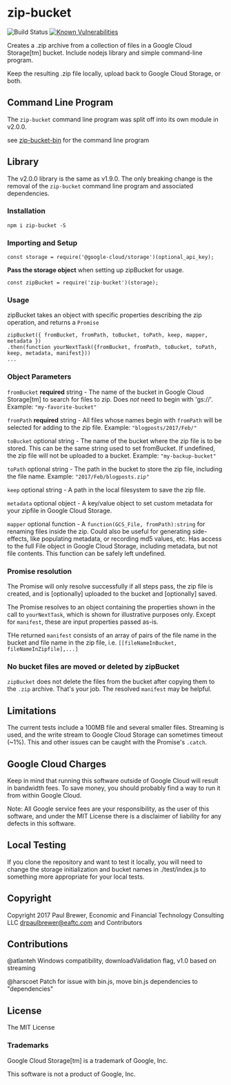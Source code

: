 # zip-bucket

![Build Status](https://github.com/DrPaulBrewer/zip-bucket/actions/workflows/node.js.yml/badge.svg)
[![Known Vulnerabilities](https://snyk.io/test/github/DrPaulBrewer/zip-bucket/badge.svg)](https://snyk.io/test/github/DrPaulBrewer/zip-bucket)

Creates a .zip archive from a collection of files in a Google Cloud Storage[tm] bucket.  Include nodejs library and simple command-line program.

Keep the resulting .zip file locally, upload back to Google Cloud Storage, or both.

## Command Line Program

The `zip-bucket` command line program was split off
into its own module in v2.0.0.  

see [zip-bucket-bin](https://npmjs.com/zip-bucket-bin) for the command line program

## Library

The v2.0.0 library is the same as v1.9.0.  The only breaking change
is the removal of the  `zip-bucket` command line program and associated dependencies.

### Installation

    npm i zip-bucket -S

### Importing and Setup

    const storage = require('@google-cloud/storage')(optional_api_key);

**Pass the storage object** when setting up zipBucket for usage.

    const zipBucket = require('zip-bucket')(storage);

### Usage

zipBucket takes an object with specific properties describing the zip operation, and returns a `Promise`

    zipBucket({ fromBucket, fromPath, toBucket, toPath, keep, mapper, metadata })
    .then(function yourNextTask({fromBucket, fromPath, toBucket, toPath, keep, metadata, manifest}))
    ...

### Object Parameters

`fromBucket` **required** string - The name of the bucket in Google Cloud Storage[tm] to search for files to zip.  Does *not* need to begin with 'gs://'.  Example:  `"my-favorite-bucket"`

`fromPath` **required** string - All files whose names begin with `fromPath` will be selected for adding to the zip file.
Example: `"blogposts/2017/Feb/"`

`toBucket` optional string - The name of the bucket where the zip file is to be stored.  This can be the same string used to set fromBucket.  If undefined, the zip file will not be uploaded to a bucket.  Example: `"my-backup-bucket"`

`toPath` optional string - The path in the bucket to store the zip file, including the file name. Example: `"2017/Feb/blogposts.zip"`

`keep` optional string - A path in the local filesystem to save the zip file.

`metadata` optional object - A key/value object to set custom metadata for your zipfile in Google Cloud Storage.

`mapper` optional function - A `function(GCS_File, fromPath):string` for renaming files inside the zip.  Could also be useful for generating side-effects, like populating metadata, or recording md5 values, etc. Has access to the full File object
in Google Cloud Storage, including metadata, but not file contents. This function can be safely left undefined.

### Promise resolution

The Promise will only resolve successfully if all steps pass, the zip file is created, and is [optionally] uploaded
to the bucket and [optionally] saved.  

The Promise resolves to an object containing the properties shown in the call to `yourNextTask`, which is shown for illustrative purposes only.  Except for `manifest`, these are input properties passed as-is.

THe returned `manifest` consists of an array of pairs of the file name in the bucket and file name in the zip file, i.e. `[[fileNameInBucket, fileNameInZipfile],...]`

### No bucket files are moved or deleted by zipBucket

`zipBucket` does not delete the files from the bucket after copying them to the `.zip` archive. That's your job. The resolved `manifest` may be helpful.

## Limitations

The current tests include a 100MB file and several smaller files. Streaming is used, and the write stream to 
Google Cloud Storage can sometimes timeout (~1%). This and other issues can be caught with the Promise's `.catch`.

## Google Cloud Charges

Keep in mind that running this software outside of Google Cloud will result in bandwidth fees. To save money,
you should probably find a way to run it from within Google Cloud.

Note:  All Google service fees are your responsibility, as the user of this software, and under the MIT License there is
a disclaimer of liability for any defects in this software.

## Local Testing

If you clone the repository and want to test it locally, you will need to change the storage initialization and
bucket names in ./test/index.js to something more appropriate for your local tests.  

## Copyright

Copyright 2017 Paul Brewer, Economic and Financial Technology Consulting LLC <drpaulbrewer@eaftc.com> and Contributors

## Contributions

@atlanteh Windows compatibility, downloadValidation flag, v1.0 based on streaming

@harscoet Patch for issue with bin.js, move bin.js dependencies to "dependencies"

## License

The MIT License

### Trademarks

Google Cloud Storage[tm] is a trademark of Google, Inc.

This software is not a product of Google, Inc.




